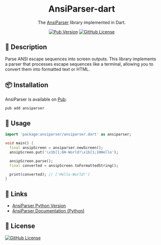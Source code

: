 <h1 align="center">AnsiParser-dart</h1>

<div align="center">

The [AnsiParser](https://github.com/bubble-tea-project/ansiparser) library implemented in Dart.


[![Pub Version](https://img.shields.io/pub/v/ansiparser)](https://pub.dev/packages/ansiparser)
[![GitHub License](https://img.shields.io/github/license/bubble-tea-project/ansiparser-dart)](https://github.com/bubble-tea-project/ansiparser-dart/blob/main/LICENSE)

</div>

## 📖 Description
Parse ANSI escape sequences into screen outputs. This library implements a parser that processes escape sequences like a terminal, allowing you to convert them into formatted text or HTML.


## 📦 Installation
AnsiParser is available on [Pub](https://pub.dev/packages/ansiparser):
```bash
pub add ansiparser
```


## 🎨 Usage
```dart
import 'package:ansiparser/ansiparser.dart' as ansiparser;

void main() {
  final ansipScreen = ansiparser.newScreen();
  ansipScreen.put('\x1b[1;6H-World!\x1b[1;1HHello');

  ansipScreen.parse();
  final converted = ansipScreen.toFormattedString();

  print(converted); // ['Hello-World!']
}

```


## 🔗 Links
- [AnsiParser Python Version](https://bubble-tea-project.github.io/ansiparser/)
- [AnsiParser Documentation (Python)](https://bubble-tea-project.github.io/ansiparser/)


## 📜 License
[![GitHub License](https://img.shields.io/github/license/bubble-tea-project/ansiparser-dart)](https://github.com/bubble-tea-project/ansiparser-dart/blob/main/LICENSE)






